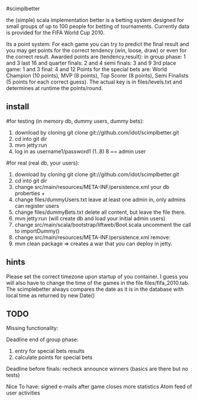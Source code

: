#scimplbetter

the (simple) scala implementation better is a betting system designed for small groups of
up to 100 people for betting of tournaments. Currently data is provided for the FIFA World Cup 2010.

Its a point system: For each game you can try to predict the final result
and you may get points for the correct tendency (win, loose, draw) or
even for the correct result. Awarded points are (tendency,result):
in group phase:                 1 and 3
last 16 and quarter finals:     2 and 4
semi finals:                    3 and 9
3rd place game:                 1 and 3
final:                          4 and 12
Points for the special bets are: World Champion (10 points), MVP (8
points), Top Scorer (8 points), Semi Finalists (5 points for each
correct guess).
The actual key is in files/levels.txt and determines at runtime the points/round.


## install

#for testing (in memory db, dummy users, dummy bets):
1. download by cloning git clone git://github.com/idot/scimplbetter.git
2. cd into git dir
3. mvn jetty:run
4. log in as username1/password1 (1..8) 8 == admin user

#for real (real db, your users):
1. download by cloning git clone git://github.com/idot/scimplbetter.git
2. cd into git dir
3. change src/main/resources/META-INF/persistence.xml 
   your db proberties + 
   <property name="hibernate.hbm2ddl.auto" value="create"/>
4. change files/dummyUsers.txt
   leave at least one admin in, only admins can register users
5. change files/dummyBets.txt 
   delete all content, but leave the file there.
6. mvn jetty:run (will create db and load your initial admin users)
7. change src/main/scala/bootstrap/liftweb/Boot.scala
   uncomment the call to importDummy()
8. change src/main/resources/META-INF/persistence.xml 
   remove: <property name="hibernate.hbm2ddl.auto" value="create"/>
9. mvn clean package => creates a war that you can deploy in jetty.


## hints 
Please set the correct timezone upon startup of you container.
I guess you will also have to change the time of the games in the file
files/fifa_2010.tab. The scimplebetter always compares the date as
it is in the database with local time as returned by new Date()


## TODO 
Missing functionality:

Deadline end of group phase:
1. entry for special bets results
2. calculate points for special bets

Deadline before finals:
recheck announce winners (basics are there but no tests)

Nice To have:
signed e-mails after game closes
more statistics
Atom feed of user activities

